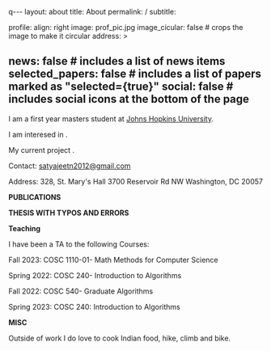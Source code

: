 q---
layout: about
title: About
permalink: /
subtitle: 

profile:
  align: right
  image: prof_pic.jpg
  image_cicular: false # crops the image to make it circular
  address: >
    <p></p>
    <p></p>
    <p></p>

news: false  # includes a list of news items
selected_papers: false # includes a list of papers marked as "selected={true}"
social: false  # includes social icons at the bottom of the page
---
I am a first year masters student at [Johns Hopkins University](https://cs.georgetown.edu). 

I am interesed in .

My current project . 

Contact: satyajeetn2012@gmail.com

Address: 
328, St. Mary's Hall
3700 Reservoir Rd NW
Washington, DC 20057

**PUBLICATIONS**



**THESIS WITH TYPOS AND ERRORS**


**Teaching**

I have been a TA to the following Courses:

Fall 2023: COSC 1110-01- Math Methods for Computer Science 

Spring 2022: COSC 240- Introduction to Algorithms

Fall 2022: COSC 540- Graduate Algorithms

Spring 2023: COSC 240: Introduction to Algorithms 

**MISC**

Outside of work I do love to cook Indian food, hike, climb and bike. 

